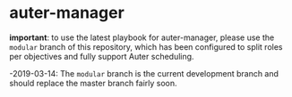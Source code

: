 # auter-manager

**important**: to use the latest playbook for auter-manager, please use the `modular` branch of this repository, which has been configured to split roles per objectives and fully support Auter scheduling.

-2019-03-14: The `modular` branch is the current development branch and should replace the master branch fairly soon.

